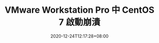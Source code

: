 ---
title: "VMware Workstation Pro 中 CentOS 7 啟動崩潰"
date: 2020-12-24T12:17:28+08:00
# 副標題
subtitle: ""
# 上次修改的時間
lastmod: 2020-12-24T12:17:26+08:00
draft: false
description: ""
license: ""
tags: ["VMware", "Workstation", "CentOS", "boot", "xfs"]
categories: ["Linux"]
featuredImage: "/featuredImage/compressed/vmware_centos_fail_boot_xfs_corruption.png"
---